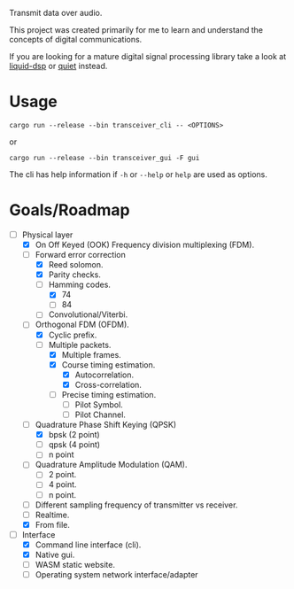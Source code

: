 Transmit data over audio.

This project was created primarily for me to learn and understand the concepts of digital communications.

If you are looking for a mature digital signal processing library take a look at [liquid-dsp](https://github.com/jgaeddert/liquid-dsp) or [quiet](https://github.com/quiet/quiet) instead.

# Usage
`cargo run --release --bin transceiver_cli -- <OPTIONS>`

or

`cargo run --release --bin transceiver_gui -F gui`

The cli has help information if `-h` or `--help` or `help` are used as options.

# Goals/Roadmap
- [ ] Physical layer
    - [x] On Off Keyed (OOK) Frequency division multiplexing (FDM).
    - [ ] Forward error correction
        - [x] Reed solomon.
        - [x] Parity checks.
        - [ ] Hamming codes.
            - [x] 74
            - [ ] 84
        - [ ] Convolutional/Viterbi.
    - [ ] Orthogonal FDM (OFDM).
        - [x] Cyclic prefix.
        - [ ] Multiple packets.
            - [x] Multiple frames.
            - [x] Course timing estimation.
                - [x] Autocorrelation.
                - [x] Cross-correlation.
            - [ ] Precise timing estimation.
                - [ ] Pilot Symbol.
                - [ ] Pilot Channel.
    - [ ] Quadrature Phase Shift Keying (QPSK)
        - [x] bpsk (2 point)
        - [ ] qpsk (4 point)
        - [ ] n point
    - [ ] Quadrature Amplitude Modulation (QAM).
        - [ ] 2 point.
        - [ ] 4 point.
        - [ ] n point.
    - [ ] Different sampling frequency of transmitter vs receiver.
    - [ ] Realtime.
    - [x] From file.
- [ ] Interface
    - [x] Command line interface (cli).
    - [x] Native gui.
    - [ ] WASM static website.
    - [ ] Operating system network interface/adapter
